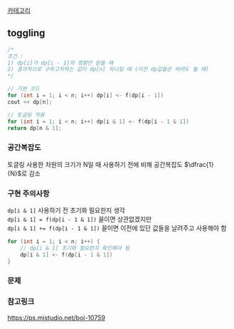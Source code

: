[카테고리](/README.md)
## toggling
```cpp
/*
조건 :
1) dp[i]가 dp[i - 1]의 영향만 받을 때
2) 결과적으로 구하고자하는 값이 dp[n] 하나일 때 (이전 dp값들은 버려도 될 때)
*/

// 기본 코드
for (int i = 1; i < n; i++) dp[i] <- f(dp[i - 1])
cout << dp[n];

// 토글링 적용
for (int i = 1; i < n; i++) dp[i & 1] <- f(dp[i - 1 & 1])
return dp[n & 1];
```
### 공간복잡도
토글링 사용한 차원의 크기가 N일 때 사용하기 전에 비해 공간복잡도 $\dfrac{1}{N}$로 감소

### 구현 주의사항
`dp[i & 1]` 사용하기 전 초기화 필요한지 생각   
`dp[i & 1] = f(dp[i - 1 & 1])` 꼴이면 상관없겠지만   
`dp[i & 1] += f(dp[i - 1 & 1])` 꼴이면 이전에 있던 값들을 날려주고 사용해야 함   

```cpp
for (int i = 1; i < n; i++) {
    // dp[i & 1] 초기화 필요한지 확인해야 됨
    dp[i & 1] <- f(dp[i - 1 & 1])
}
```

### 문제
[]()   

### 참고링크
https://ps.mjstudio.net/boj-10759   